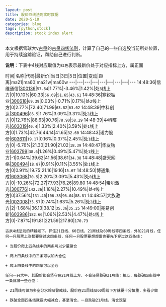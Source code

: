 ```yaml
---
layout: post
title: 股价四线法则实时数据
date: 2020-5-10
categories: blog
tags: [python,stock]
description: stock index alert
---
```



本文根据雪球大v[古泉](https://xueqiu.com/u/7148646888)的[古泉四线法则](https://xueqiu.com/7148646888/130498192)，计算了自己的一些自选股当前所处位置，用于持续追踪验证，帮助自己进行判断。

**说明**：下表中4线对应取值为`红色`表示最新价处于对应指标上方，属正面

时间|名称|代码|最新价|当日|3日|5日|位置|变动|距离|ma21|ma60|ma21w|ma60w
---|---|---|---|---|---|---|---|---
14:48:36|信维通信|[300136](https://xueqiu.com/S/SZ300136)|`57.54`|1.77%|-3.46%|1.42%|处`3`线上方|0|10.10%|60.33|`56.69`|`51.65`|`43.61`
14:48:36|寒锐钴业|[300618](https://xueqiu.com/S/SZ300618)|`69.39`|0.03%|-0.71%|0.17%|处`2`线上方|0|2.77%|72.40|71.99|`63.82`|`63.02`
14:48:39|中科创达|[300496](https://xueqiu.com/S/SZ300496)|`86.5`|1.76%|3.09%|3.31%|处`2`线上方|0|12.76%|88.63|90.76|`78.90`|`58.29`
14:48:39|中科曙光|[603019](https://xueqiu.com/S/SH603019)|`40.4`|1.33%|2.40%|3.59%|处`1`线上方|0|1.73%|42.76|44.14|41.65|`32.60`
14:48:43|诺力股份|[603611](https://xueqiu.com/S/SH603611)|`19.17`|0.16%|0.37%|2.45%|处`1`线上方|0|-6.76%|21.30|21.90|21.02|`18.39`
14:48:47|华友钴业|[603799](https://xueqiu.com/S/SH603799)|`38.6`|1.26%|0.49%|5.47%|处`1`线上方|-1|0.64%|39.62|41.56|38.61|`34.38`
14:48:48|盛天网络|[300494](https://xueqiu.com/S/SZ300494)|`18.87`|0.91%|0.11%|3.55%|处`1`线上方|0|0.91%|19.75|21.16|19.16|`15.67`
14:48:50|博通集成|[603068](https://xueqiu.com/S/SH603068)|`70.5`|2.20%|3.09%|5.43%|处`0`线上方|0|-10.26%|72.27|77.93|76.26|89.80
14:48:54|帝尔激光|[300776](https://xueqiu.com/S/SZ300776)|`142.36`|1.18%|2.27%|10.49%|处`4`线上方|0|37.56%|`131.40`|`106.38`|`96.04`|`88.81`
14:48:57|大族激光|[002008](https://xueqiu.com/S/SZ002008)|`35.57`|0.74%|1.63%|5.26%|处`2`线上方|2|-1.68%|36.13|38.12|`35.36`|`35.25`
14:49:00|兆易创新|[603986](https://xueqiu.com/S/SH603986)|`182.66`|1.06%|2.53%|4.47%|处`1`线上方|0|-7.87%|191.81|221.59|217.80|`170.73`

```
古泉4线法则的精髓如下。抓住21日线、60日线、21周线及60周线等四条线，外加21月线，任何一只股票上涨都要穿过这四条线，任何一只股票要想爆雷也要先下穿过这四条线：

+ 当股价爬上四条线中的两条可以少量建仓

+ 爬上四条线中的三条可以加大仓位

+ 爬上四条线中的四条可以全仓

任何一只大牛，其股价都会坚守在21月线上方，不会轻易跌破21月线；相反，每跌破四条线中一条就减一些仓位：

+ 21周线可做为多空分水岭及警戒线，股价在21周线及60周线下方就要十分慎重，多看少做

+ 跌破全部四条线就要大幅减仓，甚至清仓，一旦跌破21月线，清仓观望
```